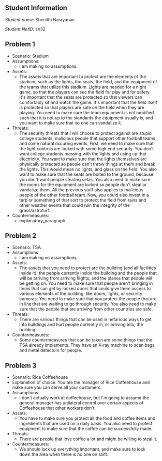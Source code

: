 ## Student Information
_Student name_: Shrinithi Narayanan

_Student NetID_: sn32

## Problem 1
- Scenario: Stadium
- Assumptions:
  - I am making no assumptions.
- Assets:
  - The assets that are important to protect are the elements of the stadium, such as the lights, the seats, the field, and the equipment of the teams that utilize this stadium. Lights are needed for a night game, so that the players can see the field for play and for safety. It's important that the seats are protected so that viewers can comfortably sit and watch the game. It's important that the field itself is protected so that players are safe on the field when they are playing. You need to make sure the team equipment is not modified such that it is not up to the standards the equipment usually is, and you want to make sure that no one can vandalize it.
- Threats:
  - The security threats that I will choose to protect against are stupid college students, malicious people that support other football teams, and some natural occuring events. First, we need to make sure that the light controls are locked with some high end security. You don't want college students messing with the lights and using up that electricity. You want to make sure that the lights themselves are physically protected so people can't throw things at them and break the lights. This would mean no lights, and glass on the field. You also want to make sure that the seats are bolted to the ground, because you don't want people stealing setas. You also need to make sure the rooms for the equipment are locked so people don't steal or vandalize them. All the previous stuff also applies to malicious people of the other football team. Now, you could also invest in a tarp or something of that sort to protect the field from rains and other weather events that could ruin the integrity of the grass/astroturf.
- Countermeasures:
  - explanatory_paragraph

## Problem 2
- Scenario: TSA
- Assumptions:
  - I am making no assumptions.
- Assets:
  - The assets that you need to protect are the building (and all facilities inside it), the people currently inside the building and the people that will be arriving from arriving flights, and the planes that people will be getting on. You need to make sure that people aren't bringing in items that can get by locked doors that could give them access to various elements of the building, like doors, lights, or security cameras. You need to make sure that you protect the people that are in line that are waiting to go through security. You also need to make sure that the people that are arriving from other countries are safe.
- Threats:
  - There are various things that can be used in nefarious ways to get into buildings and hurt people currently in, or arriving into, the building.
- Countermeasures:
  - Some countermeasures that can be taken are some things that the TSA already implements. They have an X-ray machine to scan bags and metal detectors for people.

## Problem 3
- Scenario: Rice Coffeehouse
- Explanation of choice: You are the manager of Rice Coffeehouse and make sure you can serve all your customers.
- Assumptions:
  - I don't actually work at coffeehouse, but I'm going to assume the general manager has unilateral control over certain aspects of Coffeehouse that other workers don't.
- Assets:
  - You have to make sure you protect all the food and coffee items and ingredients that are used on a daily basis. You also need to protect equipment to make sure that the coffee can be successfully made.
- Threats:
  - There are people that love coffee a lot and might be willing to steal it.
- Countermeasures:
  - We should lock up everything important, and make sure to lock down the area when there is no one on shift.